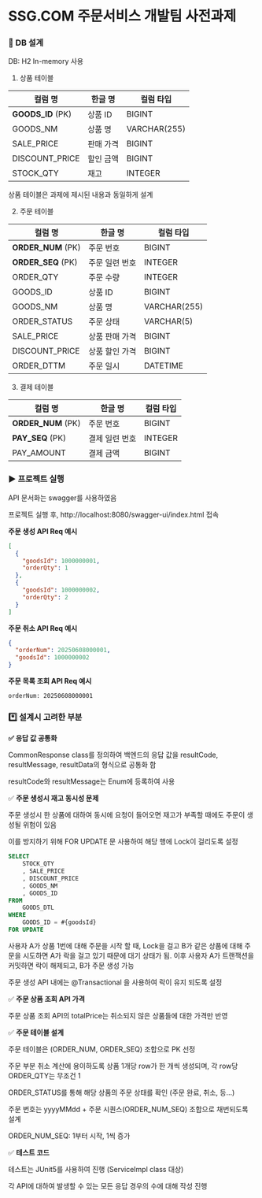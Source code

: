 # SSG.COM 주문서비스 개발팀 사전과제

### 📶 DB 설계

DB: H2 In-memory 사용



1. 상품 테이블

| 컬럼 명           | 한글 명   | 컬럼 타입    |
| ----------------- | --------- | ------------ |
| **GOODS_ID** (PK) | 상품 ID   | BIGINT       |
| GOODS_NM          | 상품 명   | VARCHAR(255) |
| SALE_PRICE        | 판매 가격 | BIGINT       |
| DISCOUNT_PRICE    | 할인 금액 | BIGINT       |
| STOCK_QTY         | 재고      | INTEGER      |

상품 테이블은 과제에 제시된 내용과 동일하게 설계 



2. 주문 테이블

| 컬럼 명            | 한글 명        | 컬럼 타입    |
| ------------------ | -------------- | ------------ |
| **ORDER_NUM** (PK) | 주문 번호      | BIGINT       |
| **ORDER_SEQ** (PK) | 주문 일련 번호 | INTEGER      |
| ORDER_QTY          | 주문 수량      | INTEGER      |
| GOODS_ID           | 상품 ID        | BIGINT       |
| GOODS_NM           | 상품 명        | VARCHAR(255) |
| ORDER_STATUS       | 주문 상태      | VARCHAR(5)   |
| SALE_PRICE         | 상품 판매 가격 | BIGINT       |
| DISCOUNT_PRICE     | 상품 할인 가격 | BIGINT       |
| ORDER_DTTM         | 주문 일시      | DATETIME     |



3. 결제 테이블

| 컬럼 명            | 한글 명        | 컬럼 타입 |
| ------------------ | -------------- | --------- |
| **ORDER_NUM** (PK) | 주문 번호      | BIGINT    |
| **PAY_SEQ** (PK)   | 결제 일련 번호 | INTEGER   |
| PAY_AMOUNT         | 결제 금액      | BIGINT    |



### ▶️ 프로젝트 실행

API 문서화는 swagger를 사용하였음

프로젝트 실행 후, http://localhost:8080/swagger-ui/index.html 접속

**주문 생성 API Req 예시**

```json
[
  {
    "goodsId": 1000000001,
    "orderQty": 1
  },
  {
    "goodsId": 1000000002,
    "orderQty": 2
  }    
]
```

**주문 취소 API Req 예시**

```json
{
  "orderNum": 20250608000001,
  "goodsId": 1000000002
}
```

**주문 목록 조회 API Req 예시**

```
orderNum: 20250608000001
```



### *️⃣ 설계시 고려한 부분

**✅ 응답 값 공통화**

CommonResponse class를 정의하여 백엔드의 응답 값을 resultCode, resultMessage, resultData의 형식으로 공통화 함

resultCode와 resultMessage는 Enum에 등록하여 사용



✅ **주문 생성시 재고 동시성 문제** 

주문 생성시 한 상품에 대하여 동시에 요청이 들어오면 재고가 부족할 때에도 주문이 생성될 위험이 있음

이를 방지하기 위해 FOR UPDATE 문 사용하여 해당 행에 Lock이 걸리도록 설정

```sql
SELECT
    STOCK_QTY
    , SALE_PRICE
    , DISCOUNT_PRICE
    , GOODS_NM
    , GOODS_ID
FROM
    GOODS_DTL
WHERE
    GOODS_ID = #{goodsId}
FOR UPDATE
```

사용자 A가 상품 1번에 대해 주문을 시작 할 때, Lock을 걸고 B가 같은 상품에 대해 주문을 시도하면 A가 락을 걸고 있기 때문에 대기 상태가 됨. 이후 사용자 A가 트랜잭션을 커밋하면 락이 해제되고, B가 주문 생성 가능

주문 생성 API 내에는 @Transactional 을 사용하여 락이 유지 되도록 설정



✅ **주문 상품 조회 API 가격**

주문 상품 조회 API의 totalPrice는 취소되지 않은 상품들에 대한 가격만 반영



✅ **주문 테이블 설계**

주문 테이블은 (ORDER_NUM, ORDER_SEQ) 조합으로 PK 선정

주문 부분 취소 계산에 용이하도록 상품 1개당 row가 한 개씩 생성되며, 각 row당 ORDER_QTY는 무조건 1

ORDER_STATUS를 통해 해당 상품의 주문 상태를 확인 (주문 완료, 취소, 등...)

주문 번호는 yyyyMMdd + 주문 시퀀스(ORDER_NUM_SEQ) 조합으로 채번되도록 설계

ORDER_NUM_SEQ: 1부터 시작, 1씩 증가



✅ **테스트 코드**

테스트는 JUnit5를 사용하여 진행 (ServiceImpl class 대상)

각 API에 대하여 발생할 수 있는 모든 응답 경우의 수에 대해 작성 진행

